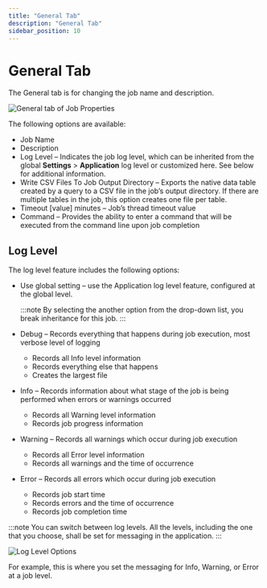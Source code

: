 ```yaml
---
title: "General Tab"
description: "General Tab"
sidebar_position: 10
---
```


# General Tab

The General tab is for changing the job name and description.

![General tab of Job Properties](/images/accessanalyzer/12.0/admin/jobs/job/properties/general.webp)

The following options are available:

- Job Name
- Description
- Log Level – Indicates the job log level, which can be inherited from the global **Settings** >
  **Application** log level or customized here. See below for additional information.
- Write CSV Files To Job Output Directory – Exports the native data table created by a query to a
  CSV file in the job’s output directory. If there are multiple tables in the job, this option
  creates one file per table.
- Timeout [value] minutes – Job’s thread timeout value
- Command – Provides the ability to enter a command that will be executed from the command line upon
  job completion

## Log Level

The log level feature includes the following options:

- Use global setting – use the Application log level feature, configured at the global level.

    :::note
    By selecting the another option from the drop-down list, you break inheritance for
    this job.
    :::


- Debug – Records everything that happens during job execution, most verbose level of logging
    - Records all Info level information
    - Records everything else that happens
    - Creates the largest file
- Info – Records information about what stage of the job is being performed when errors or warnings
  occurred
    - Records all Warning level information
    - Records job progress information
- Warning – Records all warnings which occur during job execution
    - Records all Error level information
    - Records all warnings and the time of occurrence
- Error – Records all errors which occur during job execution
    - Records job start time
    - Records errors and the time of occurrence
    - Records job completion time

:::note
You can switch between log levels. All the levels, including the one that you choose,
shall be set for messaging in the application.
:::


![Log Level Options](/images/accessanalyzer/12.0/admin/jobs/job/properties/generalloglevel.webp)

For example, this is where you set the messaging for Info, Warning, or Error at a job level.
